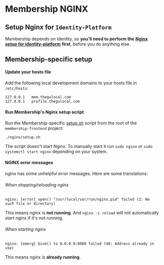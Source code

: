 # Membership NGINX

## Setup Nginx for `Identity-Platform`

Membership depends on Identity, so **you'll need to perform the**
[**Nginx setup for identity-platform**](https://github.com/guardian/identity-platform/tree/master/nginx)
**first**, before you do anything else.

## Membership-specific setup

#### Update your hosts file

Add the following local development domains to your hosts file in `/etc/hosts`:

```
127.0.0.1   mem.thegulocal.com
127.0.0.1   profile.thegulocal.com
```

#### Run Membership's Nginx setup script

Run the Membership-specific [setup.sh](setup.sh) script from the root
of the `membership-frontend` project:

```
./nginx/setup.sh
```

The script doesn't start Nginx. To manually start it run `sudo nginx` or `sudo systemctl start nginx`
depending on your system.

#### NGINX error messages

nginx has some unhelpful error messages. Here are some translations:

###### When stopping/reloading nginx
```
nginx: [error] open() "/usr/local/var/run/nginx.pid" failed (2: No such file or directory)
```

This means nginx is **not running**. And `nginx -s reload` will not automatically start nginx if it's not running.

###### When starting nginx
```
nginx: [emerg] bind() to 0.0.0.0:8080 failed (48: Address already in use)
```

This means nginx is **already running**.
